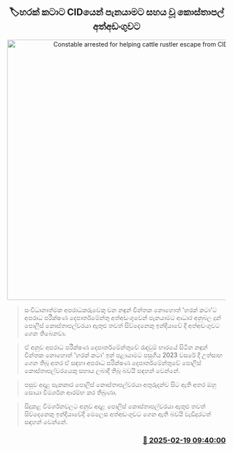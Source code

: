 <p align='center'><b><h2 align='center' title='Constable arrested for helping cattle rustler escape from CID'>🏷හරක් කටාට CIDයෙන් පැනයාමට සහය වූ කොස්තාපල් අත්අඩංගුවට</h2></b></p>
<p align='center'><img src='https://helakuru.sgp1.cdn.digitaloceanspaces.com/esana/images/lib/arrested2[1].jpg' width='600' alt='Constable arrested for helping cattle rustler escape from CID'></p>

> සංවිධානාත්මක අපරාධකරුවෙකු වන නඳුන් චින්තක නොහොත් 'හරක් කටා'ට අපරාධ පරීක්ෂණ දෙපාර්තමේන්තු අත්අඩංගුවෙන් පැනයාමට ආධාර අනුබල දුන් පොලිස් කොස්තාපල්වරයා ඇතුළු තවත් සිව්දෙනෙකු ඉන්දියාවේ දී අත්අඩංගුවට ගෙන තිබෙනවා.

> ඒ අනුව අපරාධ පරීක්ෂණ දෙපාර්තමේන්තුවේ රැඳවුම් භාරයේ සිටින නඳුන් චින්තක නොහොත් 'හරක් කටා' ඉන් පළායාමට පසුගිය 2023 වසරේ දී උත්සාහ ගෙන තිබූ අතර ඒ සඳහා අපරාධ පරික්ෂණ දෙපාර්තමේන්තුවේ පොලිස් කොස්තාපල්වරයෙකු සහාය ලබාදී තිබූ බවයි සඳහන් වෙන්නේ.

> පසුව අදාළ සැකකාර පොලිස් කොස්තාපල්වරයා අතුරුදන්ව සිට ඇති අතර ඔහු සොයා විමර්ශන ආරම්භ කර තිබුණා. 

> සිදුකළ විමර්ශනවලට අනුව අදාළ පොලිස් කොස්තාපල්වරයා ඇතුළු තවත් සිව්දෙනෙකු ඉන්දියාවේදී මෙලෙස අත්අඩංගුවට ගෙන ඇති බවයි වැඩිදුරටත් සඳහන් වෙන්නේ. 



<h3 align='right'><a href='https://www.helakuru.lk/esana/p/107617/'>📅 2025-02-19 09:40:00</a></h3>
